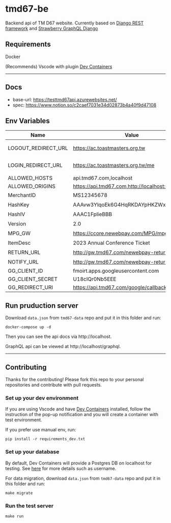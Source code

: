 # tmd67-be
Backend api of TM D67 website. Currently based on [Django REST framework](https://www.django-rest-framework.org/) and [Strawberry GraphQL Django](https://strawberry-graphql.github.io/strawberry-graphql-django/)

## Requirements
Docker

(Recommends) Vscode with plugin [Dev Containers](https://marketplace.visualstudio.com/items?itemName=ms-vscode-remote.remote-containers)

---
## Docs
- base-url: https://testtmd67api.azurewebsites.net/
- spec: https://www.notion.so/c2caef7031e34d02873b4a40f9d47108

## Env Variables
| Name                | Value                          | Module   | Remarks    |
|---------------------|--------------------------------|----------|------------|
| LOGOUT_REDIRECT_URL | https://ac.toastmasters.org.tw | Identity | 支付後追加`/me` |
| LOGIN_REDIRECT_URL  | https://ac.toastmasters.org.tw/me | Identity | 登入後的頁面     |
| ALLOWED_HOSTS       | api.tmd67.com,localhost        | Identity |      |
| ALLOWED_ORIGINS     | https://api.tmd67.com,http://localhost:8088 | Identity |      |
| MerchantID          | MS12345678                     | Payment  | 藍新         |
| HashKey             | AAAvw3YlqoEk6G4HqRKDAYpHKZWxBBB | Payment  | 藍新         |
| HashIV              | AAAC1FplieBBB                  | Payment  | 藍新         |
| Version             | 2.0                            | Payment  | 藍新         |
| MPG_GW              | https://ccore.newebpay.com/MPG/mpg_gateway | Payment  | 藍新         |
| ItemDesc            | 2023 Annual Conference Ticket  | Payment  | 藍新         |
| RETURN_URL          | http://gw.tmd67.com/newebpay-return/ | Payment  | 藍新         |
| NOTIFY_URL          | http://gw.tmd67.com/newebpay-return/ | Payment  | 藍新         |
| GG_CLIENT_ID        | fmoirt.apps.googleusercontent.com | IdBroker | Google     |
| GG_CLIENT_SECRET    | U18cIQr0Nb5EEE                 | IdBroker | Google     |
| GG_REDIRECT_URI     | https://api.tmd67.com/google/callback/ | IdBroker | Google     |

## Run pruduction server
Download `data.json` from `tmd67-data` repo and put it in this folder and run:

    docker-compose up -d

Then you can see the api docs via http://localhost.

GraphQL api can be viewed at http://localhost/graphql.

---
## Contributing
Thanks for the contributing! Please fork this repo to your personal repositories and contribute with pull requests.

### Set up your dev environment
If you are using Vscode and have [Dev Containers](https://marketplace.visualstudio.com/items?itemName=ms-vscode-remote.remote-containers) installed, follow the instruction of the pop-up notification and you will create a container with test environment.

If you prefer use manual env, run:

    pip install -r requirements_dev.txt

### Set up your database
By default, Dev Containers will provide a Postgres DB on localhost for testing. See [here](https://github.com/toastmasters-d67/tmd67-be/blob/main/.devcontainer/docker-compose.yml#L29) for more details such as username.

For data migration, download `data.json` from `tmd67-data` repo and put it in this folder and run:

    make migrate

### Run the test server
    make run
